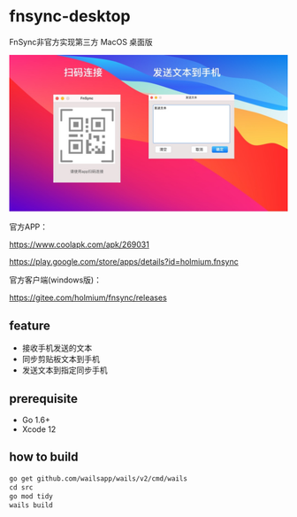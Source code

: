 # fnsync-desktop
FnSync非官方实现第三方 MacOS 桌面版

<img src="./doc/preview.jpg" width="720" >


官方APP：

https://www.coolapk.com/apk/269031

https://play.google.com/store/apps/details?id=holmium.fnsync

官方客户端(windows版)：

https://gitee.com/holmium/fnsync/releases

## feature
* 接收手机发送的文本
* 同步剪贴板文本到手机
* 发送文本到指定同步手机 

## prerequisite
* Go 1.6+
* Xcode 12
## how to build

```
go get github.com/wailsapp/wails/v2/cmd/wails
cd src
go mod tidy
wails build
```